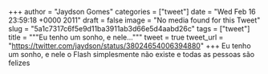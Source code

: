 
+++
author = "Jaydson Gomes"
categories = ["tweet"]
date = "Wed Feb 16 23:59:18 +0000 2011"
draft = false
image = "No media found for this Tweet"
slug = "5a1c7317c6f5e9d11ba3911ab3d66e5d4aabd26c"
tags = ["tweet"]
title = """Eu tenho um sonho, e nele..."""
tweet = true
tweet_url = "https://twitter.com/jaydson/status/38024654006394880"
+++
Eu tenho um sonho, e nele o Flash simplesmente não existe e todas as pessoas são felizes
